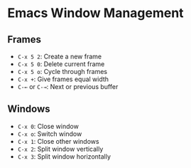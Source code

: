 # Emacs Window Management

## Frames

- `C-x 5 2`: Create a new frame
- `C-x 5 0`: Delete current frame
- `C-x 5 o`: Cycle through frames
- `C-x +`: Give frames equal width
- `C-←` or `C-→`: Next or previous buffer

## Windows

- `C-x 0`: Close window
- `C-x o`: Switch window
- `C-x 1`: Close other windows
- `C-x 2`: Split window vertically
- `C-x 3`: Split window horizontally
